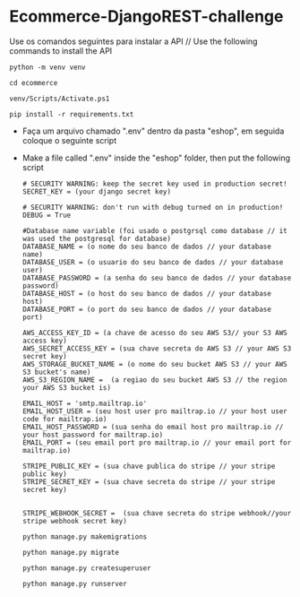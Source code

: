 ﻿# Ecommerce-DjangoREST-challenge

Use os comandos seguintes para instalar a API // Use the following commands to install the API
 
    python -m venv venv

    cd ecommerce

    venv/Scripts/Activate.ps1

    pip install -r requirements.txt

* Faça um arquivo chamado ".env" dentro da pasta "eshop", em seguida coloque o seguinte script
* Make a file called ".env" inside the "eshop" folder, then put the following script

      # SECURITY WARNING: keep the secret key used in production secret!
      SECRET_KEY = (your django secret key)
      
      # SECURITY WARNING: don't run with debug turned on in production!
      DEBUG = True
      
      #Database name variable (foi usado o postgrsql como database // it was used the postgresql for database)
      DATABASE_NAME = (o nome do seu banco de dados // your database name)
      DATABASE_USER = (o usuario do seu banco de dados // your database user)
      DATABASE_PASSWORD = (a senha do seu banco de dados // your database password)
      DATABASE_HOST = (o host do seu banco de dados // your database host)
      DATABASE_PORT = (o port do seu banco de dados // your database port)
      
      AWS_ACCESS_KEY_ID = (a chave de acesso do seu AWS S3// your S3 AWS access key)
      AWS_SECRET_ACCESS_KEY = (sua chave secreta do AWS S3 // your AWS S3 secret key)
      AWS_STORAGE_BUCKET_NAME = (o nome do seu bucket AWS S3 // your AWS S3 bucket's name)
      AWS_S3_REGION_NAME =  (a regiao do seu bucket AWS S3 // the region your AWS S3 bucket is)
      
      EMAIL_HOST = 'smtp.mailtrap.io'
      EMAIL_HOST_USER = (seu host user pro mailtrap.io // your host user code for mailtrap.io)
      EMAIL_HOST_PASSWORD = (sua senha do email host pro mailtrap.io // your host password for mailtrap.io)
      EMAIL_PORT = (seu email port pro mailtrap.io // your email port for mailtrap.io)
      
      STRIPE_PUBLIC_KEY = (sua chave publica do stripe // your stripe public key)
      STRIPE_SECRET_KEY = (sua chave secreta do stripe // your stripe secret key)
      
      
      STRIPE_WEBHOOK_SECRET =  (sua chave secreta do stripe webhook//your stripe webhook secret key)

      python manage.py makemigrations

      python manage.py migrate

      python manage.py createsuperuser

      python manage.py runserver
  

